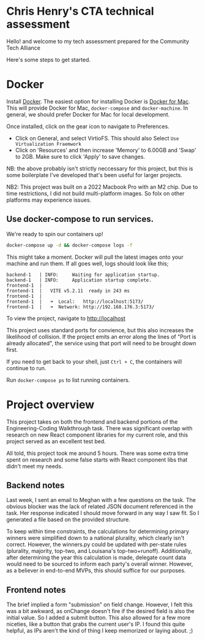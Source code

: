 # Chris Henry's CTA technical assessment

Hello! and welcome to my tech assessment prepared for the Community Tech Alliance

Here's some steps to get started.

# Docker

Install [Docker](https://www.docker.com/). The easiest option for installing Docker is [Docker for Mac](https://docs.docker.com/docker-for-mac/). This will provide Docker for Mac, `docker-compose` and `docker-machine`. In general, we should prefer Docker for Mac for local development.

Once installed, click on the gear icon to navigate to Preferences.

* Click on General, and select VirtioFS. This should also Select `Use Virtualization Fraemwork`
* Click on 'Resources' and then increase 'Memory' to 6.00GB and 'Swap' to 2GB. Make sure to click 'Apply' to save changes.

NB: the above probably isn't strictly neccessary for this project, but this is some boilerplate I've developed that's been useful for larger projects.

NB2: This project was built on a 2022 Macbook Pro with an M2 chip. Due to time restrictions, I did not build multi-platform images. So folx on other platforms may experience issues.

## Use docker-compose to run services.

We're ready to spin our containers up!

```bash
docker-compose up -d && docker-compose logs -f
```

This might take a moment. Docker will pull the latest images onto your machine and run them. If all goes well, logs should look like this;

```
backend-1   | INFO:     Waiting for application startup.
backend-1   | INFO:     Application startup complete.
frontend-1  |
frontend-1  |   VITE v5.2.11  ready in 243 ms
frontend-1  |
frontend-1  |   ➜  Local:   http://localhost:5173/
frontend-1  |   ➜  Network: http://192.168.176.3:5173/
```

To view the project, navigate to [http://localhost](http://localhost)

This project uses standard ports for convience, but this also increases the likelihood of collision. If the project emits an error along the lines of "Port is already allocated", the service using that port will need to be brought down first.

If you need to get back to your shell, just `Ctrl + C`, the containers will continue to run.

Run `docker-compose ps` to list running containers.

# Project overview

This project takes on both the frontend and backend portions of the Engineering-Coding Walkthrough task. There was significant overlap with research on new React component libraries for my current role, and this project served as an excellent test bed.

All told, this project took me around 5 hours. There was some extra time spent on research and some false starts with React component libs that didn't meet my needs.

## Backend notes

Last week, I sent an email to Meghan with a few questions on the task. The obvious blocker was the lack of related JSON document referenced in the task. Her response indicated I should move forward in any way I saw fit. So I generated a file based on the provided structure.

To keep within time constraints, the calculations for determining primary winners were simplified down to a national plurality, which clearly isn't correct. However, the winners.py could be updated with per-state rules (plurality, majority, top-two, and Louisana's top-two+runoff). Additionally, after determining the year this calculation is made, delegate count data would need to be sourced to inform each party's overall winner. However, as a believer in end-to-end MVPs, this should suffice for our purposes.

## Frontend notes

The brief implied a form "submission" on field change. However, I felt this was a bit awkward, as onChange doesn't fire if the desired field is also the initial value. So I added a submit button. This also allowed for a few more niceties, like a button that grabs the current user's IP. I found this quite helpful, as IPs aren't the kind of thing I keep memorized or laying about. ;)

